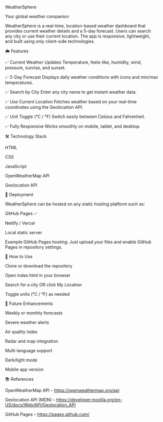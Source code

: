 WeatherSphere

Your global weather companion

WeatherSphere is a real-time, location-based weather dashboard that provides current weather details and a 5-day forecast. Users can search any city or use their current location. The app is responsive, lightweight, and built using only client-side technologies.

🌦️ Features

✅ Current Weather Updates
Temperature, feels-like, humidity, wind, pressure, sunrise, and sunset.

✅ 5-Day Forecast
Displays daily weather conditions with icons and min/max temperatures.

✅ Search by City
Enter any city name to get instant weather data.

✅ Use Current Location
Fetches weather based on your real-time coordinates using the Geolocation API.

✅ Unit Toggle (°C / °F)
Switch easily between Celsius and Fahrenheit.

✅ Fully Responsive
Works smoothly on mobile, tablet, and desktop.

🛠️ Technology Stack

HTML

CSS

JavaScript

OpenWeatherMap API

Geolocation API

🚀 Deployment

WeatherSphere can be hosted on any static hosting platform such as:

GitHub Pages ✅

Netlify / Vercel

Local static server

Example GitHub Pages hosting:
Just upload your files and enable GitHub Pages in repository settings.

📂 How to Use

Clone or download the repository

Open index.html in your browser

Search for a city OR click My Location

Toggle units (°C / °F) as needed

🔮 Future Enhancements

Weekly or monthly forecasts

Severe weather alerts

Air quality index

Radar and map integration

Multi-language support

Dark/light mode

Mobile app version

📚 References

OpenWeatherMap API – https://openweathermap.org/api

Geolocation API (MDN) – https://developer.mozilla.org/en-US/docs/Web/API/Geolocation_API

GitHub Pages – https://pages.github.com/
